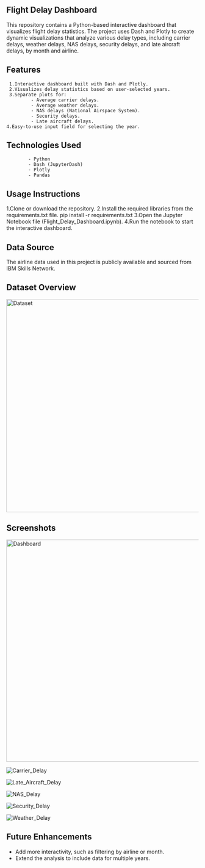 ## Flight Delay Dashboard 
This repository contains a Python-based interactive dashboard that visualizes flight delay statistics. The project uses Dash and Plotly to create dynamic visualizations that analyze various delay types, including carrier delays, weather delays, NAS delays, security delays, and late aircraft delays, by month and airline.
## Features
     1.Interactive dashboard built with Dash and Plotly.
     2.Visualizes delay statistics based on user-selected years.
     3.Separate plots for:
             - Average carrier delays.
             - Average weather delays.
             - NAS delays (National Airspace System).
             - Security delays.
             - Late aircraft delays.
    4.Easy-to-use input field for selecting the year.
    
## Technologies Used 
            - Python
            - Dash (JupyterDash)
            - Plotly
            - Pandas
            
## Usage Instructions 
1.Clone or download the repository.
2.Install the required libraries from the requirements.txt file.
          pip install -r requirements.txt
3.Open the Jupyter Notebook file (Flight_Delay_Dashboard.ipynb).
4.Run the notebook to start the interactive dashboard.

## Data Source
The airline data used in this project is publicly available and sourced from IBM Skills Network.

## Dataset Overview

<img width="559" alt="Dataset" src="https://github.com/user-attachments/assets/b5cb0f67-89f4-45d4-9837-393a45d4df17">

## Screenshots

<img width="583" alt="Dashboard" src="https://github.com/user-attachments/assets/f06298b0-6aff-4937-9e6e-5f8f1e3f8804">

![Carrier_Delay](https://github.com/user-attachments/assets/b2f68324-21e9-4f0a-8c07-3f2efece2606)

![Late_Aircraft_Delay](https://github.com/user-attachments/assets/8f047e64-745c-4756-9139-e3db80911833)

![NAS_Delay](https://github.com/user-attachments/assets/f69bfca2-2b0a-4d57-a27d-1cbacf5a9830)

![Security_Delay](https://github.com/user-attachments/assets/7aaf313b-fc22-41d0-966c-c2181cbdb435)

![Weather_Delay](https://github.com/user-attachments/assets/c5d2b39c-584d-4c0e-861a-d5f8215f631a)

## Future Enhancements
  - Add more interactivity, such as filtering by airline or month.
  - Extend the analysis to include data for multiple years.
